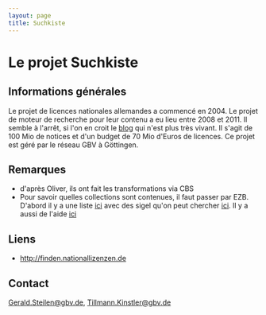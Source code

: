 ```yaml
---
layout: page
title: Suchkiste
---
```


# Le projet Suchkiste

## Informations générales

Le projet de licences nationales allemandes a commencé en 2004. Le projet de moteur de recherche pour leur contenu a eu lieu entre 2008 et 2011. Il semble à l'arrêt, si l'on en croit le [blog](http://blog.nationallizenzen.de) qui n'est plus très vivant. Il s'agit de 100 Mio de notices et d'un budget de 70 Mio d'Euros de licences. Ce projet est géré par le réseau GBV à Göttingen.

## Remarques

 * d'après Oliver, ils ont fait les transformations via CBS
 * Pour savoir quelles collections sont contenues, il faut passer par EZB. D'abord il y a une liste [ici](https://www.gbv.de/wikis/cls/Findex.gbv.de#Nationallizenzen:_GBV_Zentral_Produkt.C3.BCbersicht) avec des sigel qu'on peut chercher [ici](http://dispatch.opac.dnb.de/DB=1.2/FKT=8521/FRM=ZDB-1-*%2Boder%2BWWW%2B49*/IMPLAND=Y/LNG=DU/LRSET=1/SET=1/SID=bd7954ed-20/SRT=LST_os/TTL=1/CMD?ACT=SRCHA&IKT=8521&SRT=LST_os&TRM=ZDB-1-SOJ). Il y a aussi de l'aide [ici](http://www.zeitschriftendatenbank.de/suche/zdb-katalog/national-und-allianz-lizenzen/)

## Liens

 * <http://finden.nationallizenzen.de>

## Contact

<Gerald.Steilen@gbv.de>, <Tillmann.Kinstler@gbv.de>
